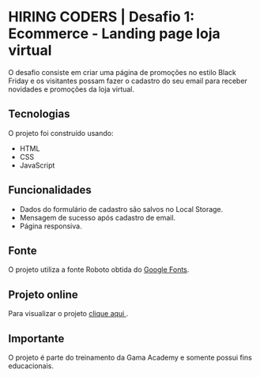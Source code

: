 # HIRING CODERS | Desafio 1: Ecommerce - Landing page loja virtual
O desafio consiste em criar uma página de promoções no estilo Black Friday e os visitantes possam fazer o cadastro do seu email para receber novidades e promoções da loja virtual.

## Tecnologias
O projeto foi construído usando:
- HTML
- CSS
- JavaScript

## Funcionalidades
- Dados do formulário de cadastro são salvos no Local Storage.
- Mensagem de sucesso após cadastro de email.
- Página responsiva.

## Fonte
O projeto utiliza a fonte Roboto obtida do [Google Fonts](https://fonts.google.com/).

## Projeto online
Para visualizar o projeto [clique aqui ](https://ananazar.github.io/gama-academy-desafio-01/).

## Importante
O projeto é parte do treinamento da Gama Academy e somente possui fins educacionais.
